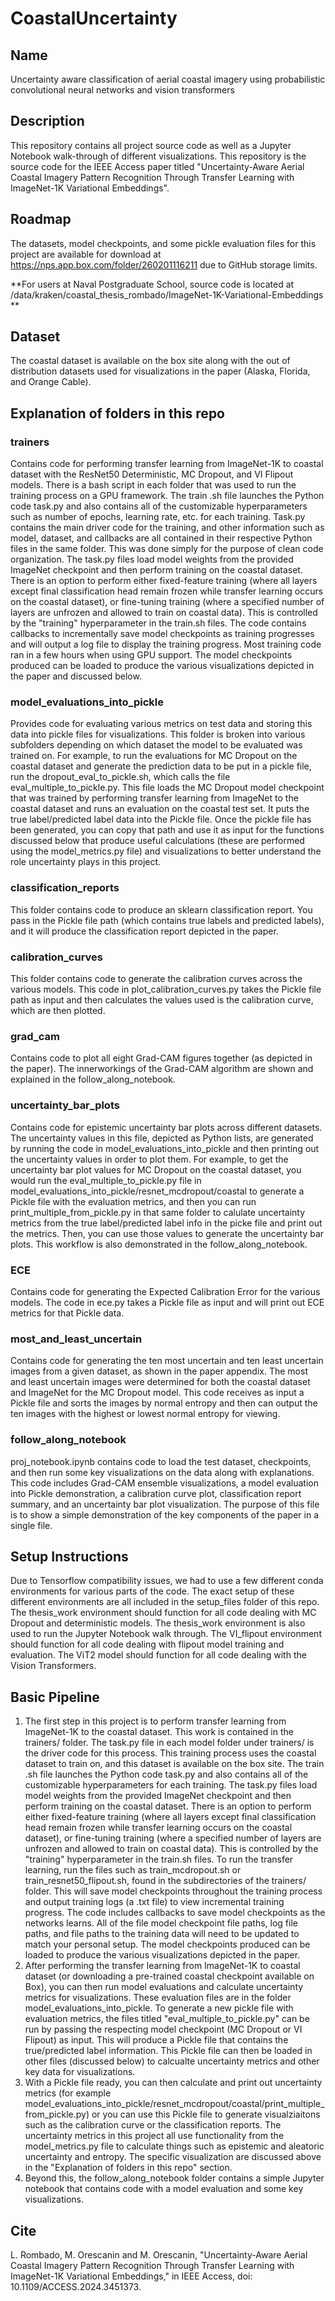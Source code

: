 # CoastalUncertainty


## Name
Uncertainty aware classification of aerial coastal imagery using probabilistic convolutional neural networks and vision transformers

## Description
This repository contains all project source code as well as a Jupyter Notebook walk-through of different visualizations. This repository is the source code for the IEEE Access paper titled "Uncertainty-Aware Aerial Coastal Imagery Pattern Recognition Through Transfer Learning with ImageNet-1K Variational Embeddings".

## Roadmap
The datasets, model checkpoints, and some pickle evaluation files for this project are available for download at https://nps.app.box.com/folder/260201116211 due to GitHub storage limits.

**For users at Naval Postgraduate School, source code is located at /data/kraken/coastal_thesis_rombado/ImageNet-1K-Variational-Embeddings **

## Dataset
The coastal dataset is available on the box site along with the out of distribution datasets used for visualizations in the paper (Alaska, Florida, and Orange Cable).

## Explanation of folders in this repo

### trainers
Contains code for performing transfer learning from ImageNet-1K to coastal dataset with the ResNet50 Deterministic, MC Dropout, and VI Flipout models. There is a bash script in each folder that was used to run the training process on a GPU framework. The train .sh file launches the Python code task.py and also contains all of the customizable hyperparameters such as number of epochs, learning rate, etc. for each training. Task.py contains the main driver code for the training, and other information such as model, dataset, and callbacks are all contained in their respective Python files in the same folder. This was done simply for the purpose of clean code organization. The task.py files load model weights from the provided ImageNet checkpoint and then perform training on the coastal dataset. There is an option to perform either fixed-feature training (where all layers except final classification head remain frozen while transfer learning occurs on the coastal dataset), or fine-tuning training (where a specified number of layers are unfrozen and allowed to train on coastal data). This is controlled by the "training" hyperparameter in the train.sh files. The code contains callbacks to incrementally save model checkpoints as training progresses and will output a log file to display the training progress. Most training code ran in a few hours when using GPU support. The model checkpoints produced can be loaded to produce the various visualizations depicted in the paper and discussed below.
### model_evaluations_into_pickle
Provides code for evaluating various metrics on test data and storing this data into pickle files for visualizations. This folder is broken into various subfolders depending on which dataset the model to be evaluated was trained on. For example, to run the evaluations for MC Dropout on the coastal dataset and generate the prediction data to be put in a pickle file, run the dropout_eval_to_pickle.sh, which calls the file eval_multiple_to_pickle.py. This file loads the MC Dropout model checkpoint that was trained by performing transfer learning from ImageNet to the coastal dataset and runs an evaluation on the coastal test set. It puts the true label/predicted label data into the Pickle file. Once the pickle file has been generated, you can copy that path and use it as input for the functions discussed below that produce useful calculations (these are performed using the model_metrics.py file) and visualizations to better understand the role uncertainty plays in this project.

### classification_reports
This folder contains code to produce an sklearn classification report. You pass in the Pickle file path (which contains true labels and predicted labels), and it will produce the classification report depicted in the paper.

### calibration_curves
This folder contains code to generate the calibration curves across the various models. This code in plot_calibration_curves.py takes the Pickle file path as input and then calculates the values used is the calibration curve, which are then plotted. 
### grad_cam 
Contains code to plot all eight Grad-CAM figures together (as depicted in the paper). The innerworkings of the Grad-CAM algorithm are shown and explained in the follow_along_notebook.
### uncertainty_bar_plots
Contains code for epistemic uncertainty bar plots across different datasets. The uncertainty values in this file, depicted as Python lists, are generated by running the code in model_evaluations_into_pickle and then printing out the uncertainty values in order to plot them. For example, to get the uncertainty bar plot values for MC Dropout on the coastal dataset, you would run the eval_multiple_to_pickle.py file in model_evaluations_into_pickle/resnet_mcdropout/coastal to generate a Pickle file with the evaluation metrics, and then you can run print_multiple_from_pickle.py in that same folder to calulate uncertainty metrics from the true label/predicted label info in the picke file and print out the metrics. Then, you can use those values to generate the uncertainty bar plots. This workflow is also demonstrated in the follow_along_notebook. 
### ECE
Contains code for generating the Expected Calibration Error for the various models. The code in ece.py takes a Pickle file as input and will print out ECE metrics for that Pickle data. 
### most_and_least_uncertain
Contains code for generating the ten most uncertain and ten least uncertain images from a given dataset, as shown in the paper appendix. The most and least uncertain images were determined for both the coastal dataset and ImageNet for the MC Dropout model. This code receives as input a Pickle file and sorts the images by normal entropy and then can output the ten images with the highest or lowest normal entropy for viewing. 
### follow_along_notebook
proj_notebook.ipynb contains code to load the test dataset, checkpoints, and then run some key visualizations on the data along with explanations. This code includes Grad-CAM ensemble visualizations, a model evaluation into Pickle demonstration, a calibration curve plot, classification report summary, and an uncertainty bar plot visualization. The purpose of this file is to show a simple demonstration of the key components of the paper in a single file. 

## Setup Instructions
Due to Tensorflow compatibility issues, we had to use a few different conda environments for various parts of the code. The exact setup of these different environments are all included in the setup_files folder of this repo. The thesis_work environment should function for all code dealing with MC Dropout and deterministic models. The thesis_work environment is also used to run the Jupyter Notebook walk through. The VI_flipout environment should function for all code dealing with flipout model training and evaluation. The ViT2 model should function for all code dealing with the Vision Transformers. 


## Basic Pipeline

1. The first step in this project is to perform transfer learning from ImageNet-1K to the coastal dataset. This work is contained in the trainers/ folder. The task.py file in each model folder under trainers/ is the driver code for this process. This training process uses the coastal dataset to train on, and this dataset is available on the box site. The train .sh file launches the Python code task.py and also contains all of the customizable hyperparameters for each training. The task.py files load model weights from the provided ImageNet checkpoint and then perform training on the coastal dataset. There is an option to perform either fixed-feature training (where all layers except final classification head remain frozen while transfer learning occurs on the coastal dataset), or fine-tuning training (where a specified number of layers are unfrozen and allowed to train on coastal data). This is controlled by the "training" hyperparameter in the train.sh files.  To run the transfer learning, run the files such as train_mcdropout.sh or train_resnet50_flipout.sh, found in the subdirectories of the trainers/ folder. This will save model checkpoints throughout the training process and output training logs (a .txt file) to view incremental training progress. The code includes callbacks to save model checkpoints as the networks learns. All of the file model checkpoint file paths, log file paths, and file paths to the training data will need to be updated to match your personal setup. The model checkpoints produced can be loaded to produce the various visualizations depicted in the paper.
2. After performing the transfer learning from ImageNet-1K to coastal dataset (or downloading a pre-trained coastal checkpoint available on Box), you can then run model evaluations and calculate uncertainty metrics for visualizations. These evaluation files are in the folder model_evaluations_into_pickle. To generate a new pickle file with evaluation metrics, the files titled "eval_multiple_to_pickle.py" can be run by passing the respecting model checkpoint (MC Dropout or VI Flipout) as input. This will produce a Pickle file that contains the true/predicted label information. This Pickle file can then be loaded in other files (discussed below) to calcualte uncertainty metrics and other key data for visualizations. 
4. With a Pickle file ready, you can then calculate and print out uncertainty metrics (for example model_evaluations_into_pickle/resnet_mcdropout/coastal/print_multiple_from_pickle.py) or you can use this Pickle file to generate visualziaitons such as the calibration curve or the classification reports. The uncertainty metrics in this project all use functionality from the model_metrics.py file to calculate things such as epistemic and aleatoric uncertainty and entropy. The specific visualization are discussed above in the "Explanation of folders in this repo" section.
5. Beyond this, the follow_along_notebook folder contains a simple Jupyter notebook that contains code with a model evaluation and some key visualizations.

## Cite

L. Rombado, M. Orescanin and M. Orescanin, "Uncertainty-Aware Aerial Coastal Imagery Pattern Recognition Through Transfer Learning with ImageNet-1K Variational Embeddings," in IEEE Access, doi: 10.1109/ACCESS.2024.3451373. 




